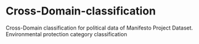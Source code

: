 # Cross-Domain-classification
Cross-Domain classification for political data of Manifesto Project Dataset. Environmental protection category classification
